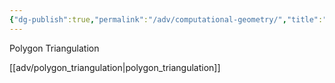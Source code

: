 ```yaml
---
{"dg-publish":true,"permalink":"/adv/computational-geometry/","title":"Computational Geometry","noteIcon":""}
---
```



Polygon Triangulation

[[adv/polygon_triangulation\|polygon_triangulation]]